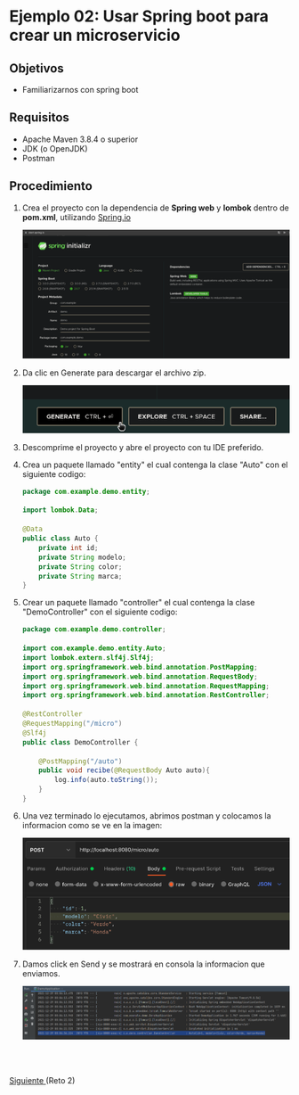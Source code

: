 # Ejemplo 02: Usar Spring boot para crear un microservicio

## Objetivos
* Familiarizarnos con spring boot

## Requisitos
- Apache Maven 3.8.4 o superior
- JDK (o OpenJDK)
- Postman

## Procedimiento

1. Crea el proyecto con la dependencia de **Spring web** y **lombok** dentro de **pom.xml**, utilizando [Spring.io](https://start.spring.io/)

    ![Postman](img/img_01.png)

2. Da clic en Generate para descargar el archivo zip.

    ![Postman](img/img_04.png)

3. Descomprime el proyecto y abre el proyecto con tu IDE preferido.

4. Crea un paquete llamado "entity" el cual contenga la clase "Auto" con el siguiente codigo:

    ```java
    package com.example.demo.entity;

    import lombok.Data;

    @Data
    public class Auto {
        private int id;
        private String modelo;
        private String color;
        private String marca;
    }
    ```

5. Crear un paquete llamado "controller" el cual contenga la clase "DemoController" con el siguiente codigo:

    ```java
    package com.example.demo.controller;

    import com.example.demo.entity.Auto;
    import lombok.extern.slf4j.Slf4j;
    import org.springframework.web.bind.annotation.PostMapping;
    import org.springframework.web.bind.annotation.RequestBody;
    import org.springframework.web.bind.annotation.RequestMapping;
    import org.springframework.web.bind.annotation.RestController;

    @RestController
    @RequestMapping("/micro")
    @Slf4j
    public class DemoController {

        @PostMapping("/auto")
        public void recibe(@RequestBody Auto auto){
            log.info(auto.toString());
        }
    }
    ```

6. Una vez terminado lo ejecutamos, abrimos postman y colocamos la informacion como se ve en la imagen:

    ![Postman](img/img_02.png)


7. Damos click en Send y se mostrará en consola la informacion que enviamos.

    ![Terminal](img/img_03.png)


<br/>
<br/>

[Siguiente ](../Reto-02/Readme.md)(Reto 2)
